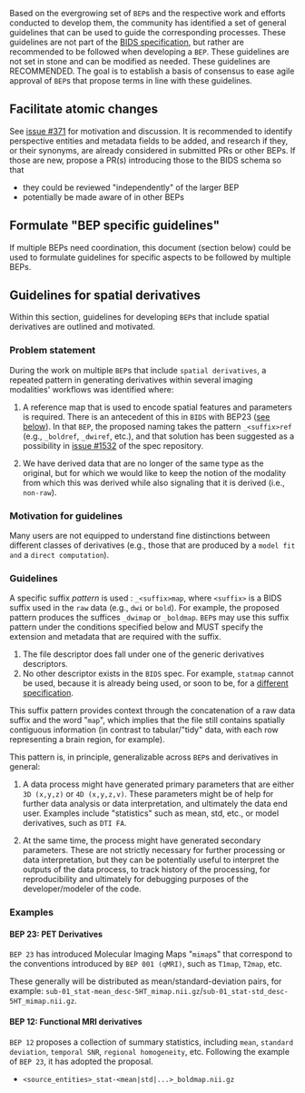 
Based on the evergrowing set of `BEP`s and the respective work and efforts conducted to develop them, the community has identified a set of general guidelines that can be used to guide the corresponding processes.
These guidelines are not part of the [BIDS specification](https://bids-specification.readthedocs.io/en/stable/index.html), but rather are recommended to be followed when developing a `BEP`.
These guidelines are not set in stone and can be modified as needed.
These guidelines are RECOMMENDED.
The goal is to establish a basis of consensus to ease agile approval of `BEP`s that propose terms in line with these guidelines.

## Facilitate atomic changes

See [issue #371](https://github.com/bids-standard/bids-specification/issues/371) for motivation and discussion.
It is recommended to identify perspective entities and metadata fields to be added, and research if they, or their synonyms, are  already considered in submitted PRs or other BEPs.
If those are new, propose a PR(s) introducing those to the BIDS schema so that
- they could be reviewed "independently" of the larger BEP
- potentially be made aware of in other BEPs

## Formulate "BEP specific guidelines"

If multiple BEPs need coordination, this document (section below) could be used to formulate guidelines for specific aspects to be followed by multiple BEPs.

## Guidelines for spatial derivatives

Within this section, guidelines for developing `BEP`s that include spatial derivatives are outlined and motivated.

### Problem statement

During the work on multiple `BEP`s that include `spatial derivatives`, a repeated pattern in generating derivatives within several imaging modalities' workflows was identified where:

1. A reference map that is used to encode spatial features and parameters is required.
    There is an antecedent of this in `BIDS` with BEP23 ([see below](#BEP-23-PET-Derivatives)).
    In that `BEP`, the proposed naming takes the pattern `_<suffix>ref` (e.g., `_boldref`, `_dwiref`, etc.), and that solution has been suggested as a possibility in [issue #1532](https://github.com/bids-standard/bids-specification/issues/1532) of the spec repository.

2. We have derived data that are no longer of the same type as the original, but for which we would like to keep the notion of the modality from which this was derived while also signaling that it is derived (i.e., `non-raw`).

### Motivation for guidelines

Many users are not equipped to understand fine distinctions between different classes of derivatives (e.g., those that are produced by a `model fit and` a `direct computation`).

### Guidelines

A specific suffix *pattern* is used : `_<suffix>map`, where `<suffix>` is a BIDS suffix used in the `raw` data (e.g., `dwi` or `bold`).
For example, the proposed pattern produces the suffices `_dwimap` or `_boldmap`.
`BEP`s may use this suffix pattern under the conditions specified below and MUST specify the extension and metadata that are required with the suffix.

1. The file descriptor does fall under one of the generic derivatives descriptors.
2. No other descriptor exists in the `BIDS` spec.
    For example, `statmap` cannot be used, because it is already being used, or soon to be, for a [different specification](https://bids-standard.github.io/stats-models/walkthrough-1.html#from-run-outputs-to-subject-inputs).

This suffix pattern provides context through the concatenation of a raw data suffix and the word "`map`", which implies that the file still contains spatially contiguous information (in contrast to tabular/"tidy" data, with each row representing a brain region, for example).

This pattern is, in principle, generalizable across `BEP`s and derivatives in general:

  1. A data process might have generated primary parameters that are either `3D (x,y,z)` or `4D (x,y,z,v)`.
      These parameters might be of help for further data analysis or data interpretation, and ultimately the data end user. Examples include "statistics" such as mean, std, etc., or model derivatives, such as `DTI FA`.

  2. At the same time, the process might have generated secondary parameters.
      These are not strictly necessary for further processing or data interpretation, but they can be potentially useful to interpret the outputs of the data process, to track history of the processing, for reproducibility and ultimately for debugging purposes of the developer/modeler of the code.

### Examples

#### BEP 23: PET Derivatives

`BEP 23` has introduced Molecular Imaging Maps "`mimap`s" that correspond to the conventions introduced by `BEP 001 (qMRI)`, such as `T1map`, `T2map`, etc.

These generally will be distributed as mean/standard-deviation pairs, for example: `sub-01_stat-mean_desc-5HT_mimap.nii.gz`/`sub-01_stat-std_desc-5HT_mimap.nii.gz`.

#### BEP 12: Functional MRI derivatives

`BEP 12` proposes a collection of summary statistics, including `mean`, `standard deviation`, `temporal SNR`, `regional homogeneity`, etc.
Following the example of `BEP 23`, it has adopted the proposal.

* `<source_entities>_stat-<mean|std|...>_boldmap.nii.gz`
